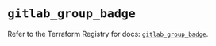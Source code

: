 # `gitlab_group_badge`

Refer to the Terraform Registry for docs: [`gitlab_group_badge`](https://registry.terraform.io/providers/gitlabhq/gitlab/16.8.0/docs/resources/group_badge).
